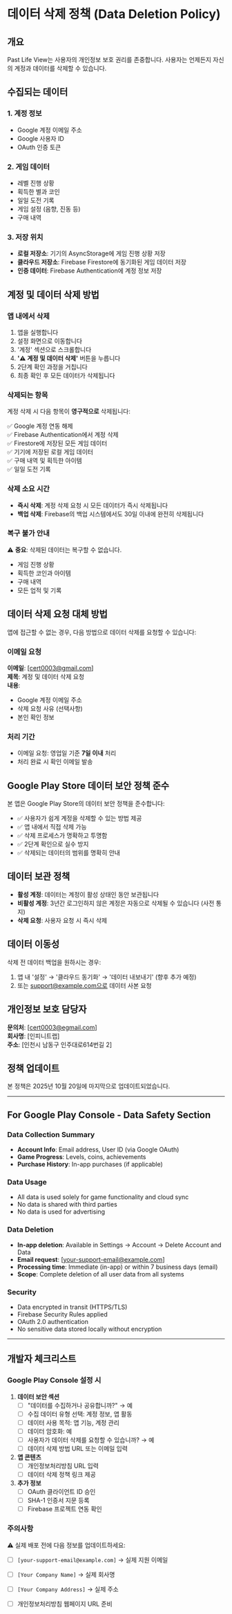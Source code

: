 # 데이터 삭제 정책 (Data Deletion Policy)

## 개요
Past Life View는 사용자의 개인정보 보호 권리를 존중합니다. 사용자는 언제든지 자신의 계정과 데이터를 삭제할 수 있습니다.

## 수집되는 데이터

### 1. 계정 정보
- Google 계정 이메일 주소
- Google 사용자 ID
- OAuth 인증 토큰

### 2. 게임 데이터
- 레벨 진행 상황
- 획득한 별과 코인
- 일일 도전 기록
- 게임 설정 (음향, 진동 등)
- 구매 내역

### 3. 저장 위치
- **로컬 저장소**: 기기의 AsyncStorage에 게임 진행 상황 저장
- **클라우드 저장소**: Firebase Firestore에 동기화된 게임 데이터 저장
- **인증 데이터**: Firebase Authentication에 계정 정보 저장

## 계정 및 데이터 삭제 방법

### 앱 내에서 삭제

1. 앱을 실행합니다
2. 설정 화면으로 이동합니다
3. '계정' 섹션으로 스크롤합니다
4. **'⚠️ 계정 및 데이터 삭제'** 버튼을 누릅니다
5. 2단계 확인 과정을 거칩니다
6. 최종 확인 후 모든 데이터가 삭제됩니다

### 삭제되는 항목

계정 삭제 시 다음 항목이 **영구적으로** 삭제됩니다:

✅ Google 계정 연동 해제  
✅ Firebase Authentication에서 계정 삭제  
✅ Firestore에 저장된 모든 게임 데이터  
✅ 기기에 저장된 로컬 게임 데이터  
✅ 구매 내역 및 획득한 아이템  
✅ 일일 도전 기록  

### 삭제 소요 시간

- **즉시 삭제**: 계정 삭제 요청 시 모든 데이터가 즉시 삭제됩니다
- **백업 삭제**: Firebase의 백업 시스템에서도 30일 이내에 완전히 삭제됩니다

### 복구 불가 안내

⚠️ **중요**: 삭제된 데이터는 복구할 수 없습니다.
- 게임 진행 상황
- 획득한 코인과 아이템
- 구매 내역
- 모든 업적 및 기록

## 데이터 삭제 요청 대체 방법

앱에 접근할 수 없는 경우, 다음 방법으로 데이터 삭제를 요청할 수 있습니다:

### 이메일 요청
**이메일**: [cert0003@gmail.com]  
**제목**: 계정 및 데이터 삭제 요청  
**내용**:
- Google 계정 이메일 주소
- 삭제 요청 사유 (선택사항)
- 본인 확인 정보

### 처리 기간
- 이메일 요청: 영업일 기준 **7일 이내** 처리
- 처리 완료 시 확인 이메일 발송

## Google Play Store 데이터 보안 정책 준수

본 앱은 Google Play Store의 데이터 보안 정책을 준수합니다:

- ✅ 사용자가 쉽게 계정을 삭제할 수 있는 방법 제공
- ✅ 앱 내에서 직접 삭제 가능
- ✅ 삭제 프로세스가 명확하고 투명함
- ✅ 2단계 확인으로 실수 방지
- ✅ 삭제되는 데이터의 범위를 명확히 안내

## 데이터 보관 정책

- **활성 계정**: 데이터는 계정이 활성 상태인 동안 보관됩니다
- **비활성 계정**: 3년간 로그인하지 않은 계정은 자동으로 삭제될 수 있습니다 (사전 통지)
- **삭제 요청**: 사용자 요청 시 즉시 삭제

## 데이터 이동성

삭제 전 데이터 백업을 원하시는 경우:

1. 앱 내 '설정' → '클라우드 동기화' → '데이터 내보내기' (향후 추가 예정)
2. 또는 support@example.com으로 데이터 사본 요청

## 개인정보 보호 담당자

**문의처**: [cert0003@egmail.com]  
**회사명**: [인피니트랩]  
**주소**: [인천시 남동구 인주대로614번길 2]  

## 정책 업데이트

본 정책은 2025년 10월 20일에 마지막으로 업데이트되었습니다.

---

## For Google Play Console - Data Safety Section

### Data Collection Summary
- **Account Info**: Email address, User ID (via Google OAuth)
- **Game Progress**: Levels, coins, achievements
- **Purchase History**: In-app purchases (if applicable)

### Data Usage
- All data is used solely for game functionality and cloud sync
- No data is shared with third parties
- No data is used for advertising

### Data Deletion
- **In-app deletion**: Available in Settings → Account → Delete Account and Data
- **Email request**: [your-support-email@example.com]
- **Processing time**: Immediate (in-app) or within 7 business days (email)
- **Scope**: Complete deletion of all user data from all systems

### Security
- Data encrypted in transit (HTTPS/TLS)
- Firebase Security Rules applied
- OAuth 2.0 authentication
- No sensitive data stored locally without encryption

---

## 개발자 체크리스트

### Google Play Console 설정 시

1. **데이터 보안 섹션**
   - [ ] "데이터를 수집하거나 공유합니까?" → 예
   - [ ] 수집 데이터 유형 선택: 계정 정보, 앱 활동
   - [ ] 데이터 사용 목적: 앱 기능, 계정 관리
   - [ ] 데이터 암호화: 예
   - [ ] 사용자가 데이터 삭제를 요청할 수 있습니까? → 예
   - [ ] 데이터 삭제 방법 URL 또는 이메일 입력

2. **앱 콘텐츠**
   - [ ] 개인정보처리방침 URL 입력
   - [ ] 데이터 삭제 정책 링크 제공

3. **추가 정보**
   - [ ] OAuth 클라이언트 ID 승인
   - [ ] SHA-1 인증서 지문 등록
   - [ ] Firebase 프로젝트 연동 확인

### 주의사항

⚠️ 실제 배포 전에 다음 정보를 업데이트하세요:
- [ ] `[your-support-email@example.com]` → 실제 지원 이메일
- [ ] `[Your Company Name]` → 실제 회사명
- [ ] `[Your Company Address]` → 실제 주소
- [ ] 개인정보처리방침 웹페이지 URL 준비

